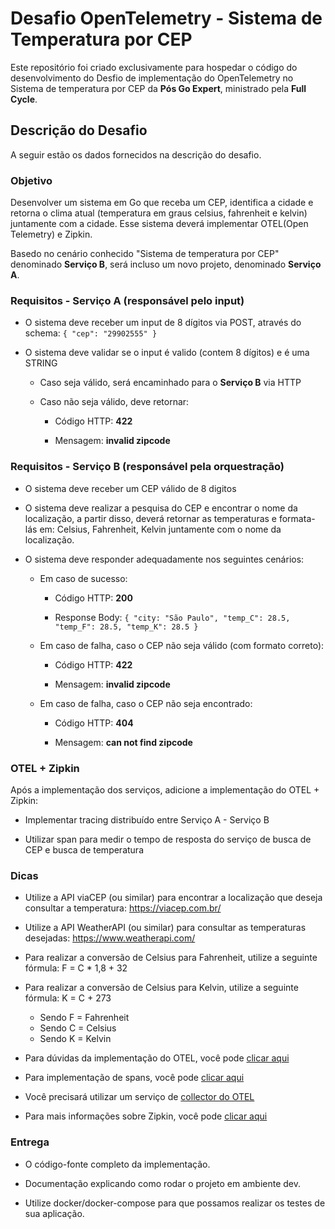 # Desafio OpenTelemetry - Sistema de Temperatura por CEP

Este repositório foi criado exclusivamente para hospedar o código do desenvolvimento do Desfio de implementação do OpenTelemetry no Sistema de temperatura por CEP da **Pós Go Expert**, ministrado pela **Full Cycle**.

## Descrição do Desafio

A seguir estão os dados fornecidos na descrição do desafio.


### Objetivo

Desenvolver um sistema em Go que receba um CEP, identifica a cidade e retorna o clima atual (temperatura em graus celsius, fahrenheit e kelvin) juntamente com a cidade. Esse sistema deverá implementar OTEL(Open Telemetry) e Zipkin.

Basedo no cenário conhecido "Sistema de temperatura por CEP" denominado **Serviço B**, será incluso um novo projeto, denominado **Serviço A**.

### Requisitos - Serviço A (responsável pelo input)

- O sistema deve receber um input de 8 dígitos via POST, através do schema:  `{ "cep": "29902555" }`

- O sistema deve validar se o input é valido (contem 8 dígitos) e é uma STRING
    - Caso seja válido, será encaminhado para o **Serviço B** via HTTP
    
    - Caso não seja válido, deve retornar:
        - Código HTTP: **422**

        - Mensagem: **invalid zipcode**

### Requisitos - Serviço B (responsável pela orquestração)

- O sistema deve receber um CEP válido de 8 digitos

- O sistema deve realizar a pesquisa do CEP e encontrar o nome da localização, a partir disso, deverá retornar as temperaturas e formata-lás em: Celsius, Fahrenheit, Kelvin juntamente com o nome da localização.

- O sistema deve responder adequadamente nos seguintes cenários:
    - Em caso de sucesso:
        - Código HTTP: **200**

        - Response Body: `{ "city: "São Paulo", "temp_C": 28.5, "temp_F": 28.5, "temp_K": 28.5 }`
    - Em caso de falha, caso o CEP não seja válido (com formato correto):

        - Código HTTP: **422**

        - Mensagem: **invalid zipcode**
    - Em caso de falha, caso o CEP não seja encontrado:
        - Código HTTP: **404**

        - Mensagem: **can not find zipcode**


### OTEL + Zipkin

Após a implementação dos serviços, adicione a implementação do OTEL + Zipkin:

- Implementar tracing distribuído entre Serviço A - Serviço B

- Utilizar span para medir o tempo de resposta do serviço de busca de CEP e busca de temperatura

### Dicas

- Utilize a API viaCEP (ou similar) para encontrar a localização que deseja consultar a temperatura: https://viacep.com.br/

- Utilize a API WeatherAPI (ou similar) para consultar as temperaturas desejadas: https://www.weatherapi.com/

- Para realizar a conversão de Celsius para Fahrenheit, utilize a seguinte fórmula: F = C * 1,8 + 32

- Para realizar a conversão de Celsius para Kelvin, utilize a seguinte fórmula: K = C + 273
    - Sendo F = Fahrenheit
    - Sendo C = Celsius
    - Sendo K = Kelvin
- Para dúvidas da implementação do OTEL, você pode [clicar aqui](https://opentelemetry.io/docs/languages/go/getting-started/)
- Para implementação de spans, você pode [clicar aqui](https://opentelemetry.io/docs/languages/go/instrumentation/#creating-spans)
- Você precisará utilizar um serviço de [collector do OTEL](https://opentelemetry.io/docs/collector/quick-start/)
- Para mais informações sobre Zipkin, você pode [clicar aqui](https://zipkin.io/)


### Entrega

- O código-fonte completo da implementação.

- Documentação explicando como rodar o projeto em ambiente dev.

- Utilize docker/docker-compose para que possamos realizar os testes de sua aplicação.

